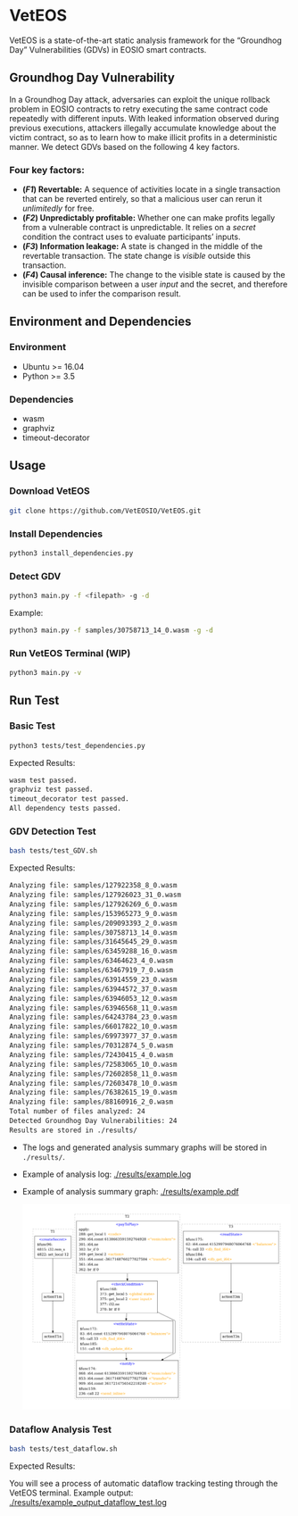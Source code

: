 # VetEOS

VetEOS is a state-of-the-art static analysis framework for the “Groundhog Day” Vulnerabilities (GDVs) in EOSIO smart contracts.

## Groundhog Day Vulnerability

In a Groundhog Day attack, adversaries can exploit the unique rollback problem in EOSIO contracts to retry executing the same contract code repeatedly with different inputs. With leaked information observed during previous executions, attackers illegally accumulate knowledge about the victim contract, so as to learn how to make illicit profits in a deterministic manner. We detect GDVs based on the following 4 key factors.

### Four key factors:

- **(_F1_) Revertable:** A sequence of activities locate in a single transaction that can be reverted entirely, so that a malicious user can rerun it _unlimitedly_ for free.
- **(_F2_) Unpredictably profitable:** Whether one can make profits legally from a vulnerable contract is unpredictable. It relies on a _secret_ condition the contract uses to evaluate participants’ inputs.
- **(_F3_) Information leakage:** A state is changed in the middle of the revertable transaction. The state change is _visible_ outside this transaction.
- **(_F4_) Causal inference:** The change to the visible state is caused by the invisible comparison between a user _input_ and the secret, and therefore can be used to infer the comparison result.

## Environment and Dependencies

### Environment

- Ubuntu >= 16.04
- Python >= 3.5

### Dependencies

- wasm
- graphviz
- timeout-decorator

## Usage

### Download VetEOS

```bash
git clone https://github.com/VetEOSIO/VetEOS.git
```

### Install Dependencies

```bash
python3 install_dependencies.py
```

### Detect GDV

```bash
python3 main.py -f <filepath> -g -d
```

Example:

```bash
python3 main.py -f samples/30758713_14_0.wasm -g -d
```

### Run VetEOS Terminal (WIP)

```bash
python3 main.py -v
```

## Run Test

### Basic Test

```bash
python3 tests/test_dependencies.py
```

Expected Results:

```bash
wasm test passed.
graphviz test passed.
timeout_decorator test passed.
All dependency tests passed.
```

### GDV Detection Test

```bash
bash tests/test_GDV.sh
```

Expected Results:

```bash
Analyzing file: samples/127922358_8_0.wasm
Analyzing file: samples/127926023_31_0.wasm
Analyzing file: samples/127926269_6_0.wasm
Analyzing file: samples/153965273_9_0.wasm
Analyzing file: samples/209093393_2_0.wasm
Analyzing file: samples/30758713_14_0.wasm
Analyzing file: samples/31645645_29_0.wasm
Analyzing file: samples/63459288_16_0.wasm
Analyzing file: samples/63464623_4_0.wasm
Analyzing file: samples/63467919_7_0.wasm
Analyzing file: samples/63914559_23_0.wasm
Analyzing file: samples/63944572_37_0.wasm
Analyzing file: samples/63946053_12_0.wasm
Analyzing file: samples/63946568_11_0.wasm
Analyzing file: samples/64243784_23_0.wasm
Analyzing file: samples/66017822_10_0.wasm
Analyzing file: samples/69973977_37_0.wasm
Analyzing file: samples/70312874_5_0.wasm
Analyzing file: samples/72430415_4_0.wasm
Analyzing file: samples/72583065_10_0.wasm
Analyzing file: samples/72602858_11_0.wasm
Analyzing file: samples/72603478_10_0.wasm
Analyzing file: samples/76382615_19_0.wasm
Analyzing file: samples/88160916_2_0.wasm
Total number of files analyzed: 24
Detected Groundhog Day Vulnerabilities: 24
Results are stored in ./results/
```

- The logs and generated analysis summary graphs will be stored in `./results/`.

- Example of analysis log: [./results/example.log](./results/example.log)

- Example of analysis summary graph: [./results/example.pdf](./results/example.pdf)

  ![analysis summary graph](results/example.png)

### Dataflow Analysis Test

```bash
bash tests/test_dataflow.sh
```

Expected Results:

You will see a process of automatic dataflow tracking testing through the VetEOS terminal. Example output: [./results/example_output_dataflow_test.log](./results/example_output_dataflow_test.log)
